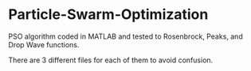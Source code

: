 # Particle-Swarm-Optimization
PSO algorithm coded in MATLAB and tested to Rosenbrock, Peaks, and Drop Wave functions.

There are 3 different files for each of them to avoid confusion.
